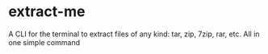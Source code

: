 # extract-me
A CLI for the terminal to extract files of any kind: tar, zip, 7zip, rar, etc. All in one simple command
